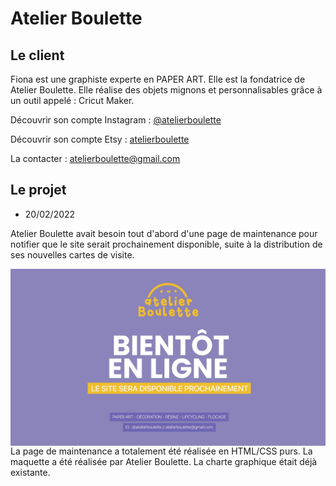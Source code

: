 # Atelier Boulette

## Le client 
Fiona est une graphiste experte en PAPER ART. Elle est la fondatrice de Atelier Boulette. Elle réalise des objets mignons et personnalisables grâce à un outil appelé : Cricut Maker.

Découvrir son compte Instagram : [@atelierboulette](https://www.instagram.com/atelierboulette/)

Découvrir son compte Etsy : [atelierboulette](https://etsy.me/3BCv00C)

La contacter : [atelierboulette@gmail.com](atelierboulette@gmail.com)

## Le projet
- 20/02/2022

Atelier Boulette avait besoin tout d'abord d'une page de maintenance pour notifier que le site serait prochainement disponible, suite à la distribution de ses nouvelles cartes de visite.

<img src="readme/Page maintenance - Maquette.JPG"
     alt="Page maintenance - Maquette"
     style="float: left;" />

La page de maintenance a totalement été réalisée en HTML/CSS purs. La maquette a été réalisée par Atelier Boulette. La charte graphique était déjà existante.
